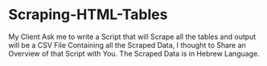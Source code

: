 # Scraping-HTML-Tables
My Client Ask me to write a Script that will Scrape all the tables and output will be a CSV File Containing all the Scraped Data, I thought to Share an Overview of that Script with You.  The Scraped Data is in Hebrew Language.
